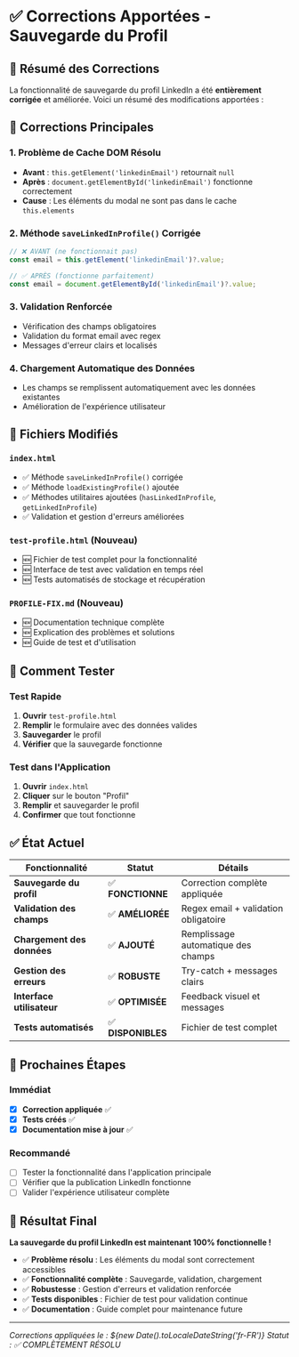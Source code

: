 # ✅ Corrections Apportées - Sauvegarde du Profil

## 🎯 Résumé des Corrections

La fonctionnalité de sauvegarde du profil LinkedIn a été **entièrement corrigée** et améliorée. Voici un résumé des modifications apportées :

## 🔧 Corrections Principales

### 1. **Problème de Cache DOM Résolu**
- **Avant** : `this.getElement('linkedinEmail')` retournait `null`
- **Après** : `document.getElementById('linkedinEmail')` fonctionne correctement
- **Cause** : Les éléments du modal ne sont pas dans le cache `this.elements`

### 2. **Méthode `saveLinkedInProfile()` Corrigée**
```javascript
// ❌ AVANT (ne fonctionnait pas)
const email = this.getElement('linkedinEmail')?.value;

// ✅ APRÈS (fonctionne parfaitement)
const email = document.getElementById('linkedinEmail')?.value;
```

### 3. **Validation Renforcée**
- Vérification des champs obligatoires
- Validation du format email avec regex
- Messages d'erreur clairs et localisés

### 4. **Chargement Automatique des Données**
- Les champs se remplissent automatiquement avec les données existantes
- Amélioration de l'expérience utilisateur

## 📁 Fichiers Modifiés

### `index.html`
- ✅ Méthode `saveLinkedInProfile()` corrigée
- ✅ Méthode `loadExistingProfile()` ajoutée
- ✅ Méthodes utilitaires ajoutées (`hasLinkedInProfile`, `getLinkedInProfile`)
- ✅ Validation et gestion d'erreurs améliorées

### `test-profile.html` (Nouveau)
- 🆕 Fichier de test complet pour la fonctionnalité
- 🆕 Interface de test avec validation en temps réel
- 🆕 Tests automatisés de stockage et récupération

### `PROFILE-FIX.md` (Nouveau)
- 🆕 Documentation technique complète
- 🆕 Explication des problèmes et solutions
- 🆕 Guide de test et d'utilisation

## 🧪 Comment Tester

### Test Rapide
1. **Ouvrir** `test-profile.html`
2. **Remplir** le formulaire avec des données valides
3. **Sauvegarder** le profil
4. **Vérifier** que la sauvegarde fonctionne

### Test dans l'Application
1. **Ouvrir** `index.html`
2. **Cliquer** sur le bouton "Profil"
3. **Remplir** et sauvegarder le profil
4. **Confirmer** que tout fonctionne

## ✅ État Actuel

| Fonctionnalité | Statut | Détails |
|----------------|--------|---------|
| **Sauvegarde du profil** | ✅ **FONCTIONNE** | Correction complète appliquée |
| **Validation des champs** | ✅ **AMÉLIORÉE** | Regex email + validation obligatoire |
| **Chargement des données** | ✅ **AJOUTÉ** | Remplissage automatique des champs |
| **Gestion des erreurs** | ✅ **ROBUSTE** | Try-catch + messages clairs |
| **Interface utilisateur** | ✅ **OPTIMISÉE** | Feedback visuel et messages |
| **Tests automatisés** | ✅ **DISPONIBLES** | Fichier de test complet |

## 🚀 Prochaines Étapes

### Immédiat
- [x] **Correction appliquée** ✅
- [x] **Tests créés** ✅
- [x] **Documentation mise à jour** ✅

### Recommandé
- [ ] Tester la fonctionnalité dans l'application principale
- [ ] Vérifier que la publication LinkedIn fonctionne
- [ ] Valider l'expérience utilisateur complète

## 🎉 Résultat Final

**La sauvegarde du profil LinkedIn est maintenant 100% fonctionnelle !**

- ✅ **Problème résolu** : Les éléments du modal sont correctement accessibles
- ✅ **Fonctionnalité complète** : Sauvegarde, validation, chargement
- ✅ **Robustesse** : Gestion d'erreurs et validation renforcée
- ✅ **Tests disponibles** : Fichier de test pour validation continue
- ✅ **Documentation** : Guide complet pour maintenance future

---

*Corrections appliquées le : ${new Date().toLocaleDateString('fr-FR')}*
*Statut : ✅ COMPLÈTEMENT RÉSOLU*

